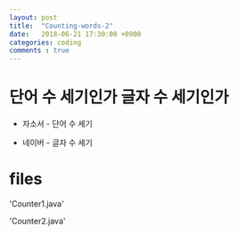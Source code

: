 ```yaml
---
layout: post
title:  "Counting-words-2"
date:   2018-06-21 17:30:00 +0900
categories: coding
comments : true
---
```


# 단어 수 세기인가 글자 수 세기인가

- 자소서 - 단어 수 세기

- 네이버 - 글자 수 세기

# files

'Counter1.java'

'Counter2.java'
